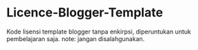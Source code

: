 # Licence-Blogger-Template
Kode lisensi template blogger tanpa enkirpsi, diperuntukan untuk pembelajaran saja.
note: jangan disalahgunakan.
